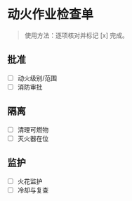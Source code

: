 # 动火作业检查单

> 使用方法：逐项核对并标记 [x] 完成。

## 批准

- [ ] 动火级别/范围
- [ ] 消防审批

## 隔离

- [ ] 清理可燃物
- [ ] 灭火器在位

## 监护

- [ ] 火花监护
- [ ] 冷却与复查
